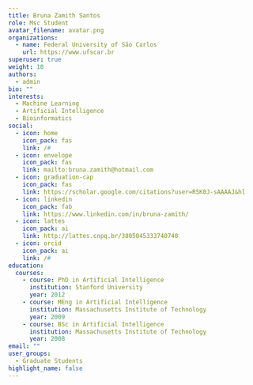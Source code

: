 ```yaml
---
title: Bruna Zamith Santos
role: Msc Student
avatar_filename: avatar.png
organizations:
  - name: Federal University of São Carlos
    url: https://www.ufscar.br
superuser: true
weight: 10
authors:
  - admin
bio: ""
interests:
  - Machine Learning
  - Artificial Intelligence
  - Bioinformatics
social:
  - icon: home
    icon_pack: fas
    link: /#
  - icon: envelope
    icon_pack: fas
    link: mailto:bruna.zamith@hotmail.com
  - icon: graduation-cap
    icon_pack: fas
    link: https://scholar.google.com/citations?user=R5K0J-sAAAAJ&hl
  - icon: linkedin
    icon_pack: fab
    link: https://www.linkedin.com/in/bruna-zamith/
  - icon: lattes
    icon_pack: ai
    link: http://lattes.cnpq.br/3805045333740740
  - icon: orcid
    icon_pack: ai
    link: /#
education:
  courses:
    - course: PhD in Artificial Intelligence
      institution: Stanford University
      year: 2012
    - course: MEng in Artificial Intelligence
      institution: Massachusetts Institute of Technology
      year: 2009
    - course: BSc in Artificial Intelligence
      institution: Massachusetts Institute of Technology
      year: 2008
email: ""
user_groups:
  - Graduate Students
highlight_name: false
---
```

